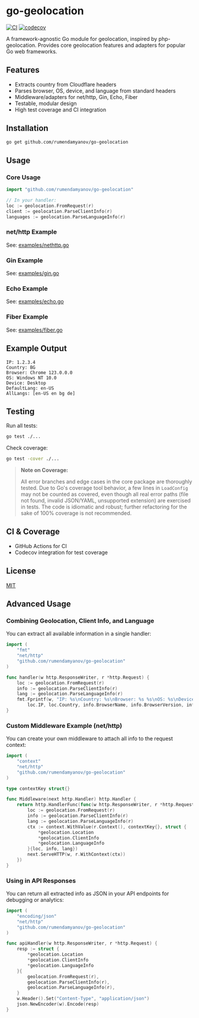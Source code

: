 # go-geolocation

[![CI](https://github.com/rumendamyanov/go-geolocation/actions/workflows/ci.yml/badge.svg)](https://github.com/rumendamyanov/go-geolocation/actions/workflows/ci.yml)
[![codecov](https://codecov.io/gh/rumendamyanov/go-geolocation/branch/main/graph/badge.svg)](https://codecov.io/gh/rumendamyanov/go-geolocation)

A framework-agnostic Go module for geolocation, inspired by php-geolocation. Provides core geolocation features and adapters for popular Go web frameworks.

## Features

- Extracts country from Cloudflare headers
- Parses browser, OS, device, and language from standard headers
- Middleware/adapters for net/http, Gin, Echo, Fiber
- Testable, modular design
- High test coverage and CI integration

## Installation

```sh
go get github.com/rumendamyanov/go-geolocation
```

## Usage

### Core Usage

```go
import "github.com/rumendamyanov/go-geolocation"

// In your handler:
loc := geolocation.FromRequest(r)
client := geolocation.ParseClientInfo(r)
languages := geolocation.ParseLanguageInfo(r)
```

### net/http Example

See: [examples/nethttp.go](examples/nethttp.go)

### Gin Example

See: [examples/gin.go](examples/gin.go)

### Echo Example

See: [examples/echo.go](examples/echo.go)

### Fiber Example

See: [examples/fiber.go](examples/fiber.go)

## Example Output

```
IP: 1.2.3.4
Country: BG
Browser: Chrome 123.0.0.0
OS: Windows NT 10.0
Device: Desktop
DefaultLang: en-US
AllLangs: [en-US en bg de]
```

## Testing

Run all tests:

```sh
go test ./...
```

Check coverage:

```sh
go test -cover ./...
```

> **Note on Coverage:**
>
> All error branches and edge cases in the core package are thoroughly tested. Due to Go's coverage tool behavior, a few lines in `LoadConfig` may not be counted as covered, even though all real error paths (file not found, invalid JSON/YAML, unsupported extension) are exercised in tests. The code is idiomatic and robust; further refactoring for the sake of 100% coverage is not recommended.

## CI & Coverage

- GitHub Actions for CI
- Codecov integration for test coverage

## License

[MIT](LICENSE.md)

## Advanced Usage

### Combining Geolocation, Client Info, and Language

You can extract all available information in a single handler:

```go
import (
    "fmt"
    "net/http"
    "github.com/rumendamyanov/go-geolocation"
)

func handler(w http.ResponseWriter, r *http.Request) {
    loc := geolocation.FromRequest(r)
    info := geolocation.ParseClientInfo(r)
    lang := geolocation.ParseLanguageInfo(r)
    fmt.Fprintf(w, "IP: %s\nCountry: %s\nBrowser: %s %s\nOS: %s\nDevice: %s\nDefaultLang: %s\nAllLangs: %v\n",
        loc.IP, loc.Country, info.BrowserName, info.BrowserVersion, info.OS, info.Device, lang.Default, lang.Supported)
}
```

### Custom Middleware Example (net/http)

You can create your own middleware to attach all info to the request context:

```go
import (
    "context"
    "net/http"
    "github.com/rumendamyanov/go-geolocation"
)

type contextKey struct{}

func Middleware(next http.Handler) http.Handler {
    return http.HandlerFunc(func(w http.ResponseWriter, r *http.Request) {
        loc := geolocation.FromRequest(r)
        info := geolocation.ParseClientInfo(r)
        lang := geolocation.ParseLanguageInfo(r)
        ctx := context.WithValue(r.Context(), contextKey{}, struct {
            *geolocation.Location
            *geolocation.ClientInfo
            *geolocation.LanguageInfo
        }{loc, info, lang})
        next.ServeHTTP(w, r.WithContext(ctx))
    })
}
```

### Using in API Responses

You can return all extracted info as JSON in your API endpoints for debugging or analytics:

```go
import (
    "encoding/json"
    "net/http"
    "github.com/rumendamyanov/go-geolocation"
)

func apiHandler(w http.ResponseWriter, r *http.Request) {
    resp := struct {
        *geolocation.Location
        *geolocation.ClientInfo
        *geolocation.LanguageInfo
    }{
        geolocation.FromRequest(r),
        geolocation.ParseClientInfo(r),
        geolocation.ParseLanguageInfo(r),
    }
    w.Header().Set("Content-Type", "application/json")
    json.NewEncoder(w).Encode(resp)
}
```
